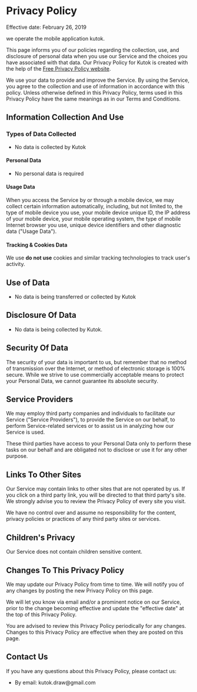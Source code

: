 <h1>Privacy Policy</h1>


<p>Effective date: February 26, 2019</p>


<p>we operate the  mobile application kutok.</p>

<p>This page informs you of our policies regarding the collection, use, and disclosure of personal data when you use our Service and the choices you have associated with that data. Our Privacy Policy  for Kutok is created with the help of the <a href="https://www.freeprivacypolicy.com/">Free Privacy Policy website</a>.</p>

<p>We use your data to provide and improve the Service. By using the Service, you agree to the collection and use of information in accordance with this policy. Unless otherwise defined in this Privacy Policy, terms used in this Privacy Policy have the same meanings as in our Terms and Conditions.</p>


<h2>Information Collection And Use</h2>

<h3>Types of Data Collected</h3>

<ul>
<li>No data is collected by Kutok</li>
</ul>

<h4>Personal Data</h4>

<ul>
<li>No personal data is required</li>
</ul>

<h4>Usage Data</h4>

<p>When you access the Service by or through a mobile device, we may collect certain information automatically, including, but not limited to, the type of mobile device you use, your mobile device unique ID, the IP address of your mobile device, your mobile operating system, the type of mobile Internet browser you use, unique device identifiers and other diagnostic data ("Usage Data").</p>

<h4>Tracking & Cookies Data</h4>
<p>We use <strong>do not use</strong> cookies and similar tracking technologies to track user's activity.</p>

<h2>Use of Data</h2>

<ul>
    <li>No data is being transferred or collected by Kutok</li>
</ul>

<h2>Disclosure Of Data</h2>

<ul>
  <li>No data is being collected by Kutok.</li>
</ul>

<h2>Security Of Data</h2>
<p>The security of your data is important to us, but remember that no method of transmission over the Internet, or method of electronic storage is 100% secure. While we strive to use commercially acceptable means to protect your Personal Data, we cannot guarantee its absolute security.</p>

<h2>Service Providers</h2>
<p>We may employ third party companies and individuals to facilitate our Service ("Service Providers"), to provide the Service on our behalf, to perform Service-related services or to assist us in analyzing how our Service is used.</p>
<p>These third parties have access to your Personal Data only to perform these tasks on our behalf and are obligated not to disclose or use it for any other purpose.</p>



<h2>Links To Other Sites</h2>
<p>Our Service may contain links to other sites that are not operated by us. If you click on a third party link, you will be directed to that third party's site. We strongly advise you to review the Privacy Policy of every site you visit.</p>
<p>We have no control over and assume no responsibility for the content, privacy policies or practices of any third party sites or services.</p>


<h2>Children's Privacy</h2>
<p>Our Service does not contain children sensitive content.</p>


<h2>Changes To This Privacy Policy</h2>
<p>We may update our Privacy Policy from time to time. We will notify you of any changes by posting the new Privacy Policy on this page.</p>
<p>We will let you know via email and/or a prominent notice on our Service, prior to the change becoming effective and update the "effective date" at the top of this Privacy Policy.</p>
<p>You are advised to review this Privacy Policy periodically for any changes. Changes to this Privacy Policy are effective when they are posted on this page.</p>


<h2>Contact Us</h2>
<p>If you have any questions about this Privacy Policy, please contact us:</p>
<ul>
        <li>By email: kutok.draw@gmail.com</li>
</ul>
